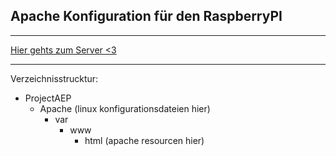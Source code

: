## Apache Konfiguration für den RaspberryPI ##

* * *

[Hier gehts zum Server <3](http://janspi/ "zum Server")

* * *

Verzeichnisstrucktur:
* ProjectAEP
  * Apache
    (linux konfigurationsdateien hier)
    * var
      * www
        * html
           (apache resourcen hier)
